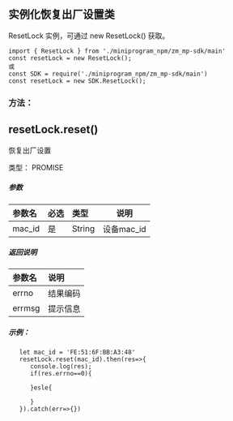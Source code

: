 ## 实例化恢复出厂设置类
ResetLock 实例，可通过 new ResetLock() 获取。
```
import { ResetLock } from './miniprogram_npm/zm_mp-sdk/main'
const resetLock = new ResetLock();
或
const SDK = require('./miniprogram_npm/zm_mp-sdk/main')
const resetLock = new SDK.ResetLock();
```

### 方法：

## resetLock.reset()
恢复出厂设置

类型： PROMISE
##### 参数

|参数名|必选|类型|说明|
|:---- |:---|:----- |-----   |
|mac_id |是  |String | 设备mac_id  |

##### 返回说明

|参数名|说明|
|:---- |:--- |
|errno |结果编码 |
|errmsg | 提示信息 |
##### 示例：
```
   let mac_id = 'FE:51:6F:BB:A3:48'
   resetLock.reset(mac_id).then(res=>{
      console.log(res);
      if(res.errno==0){
      
      }esle{
          
      }
   }).catch(err=>{})
```
